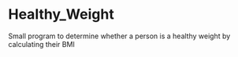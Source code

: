 # Healthy_Weight

Small program to determine whether a person is a healthy weight by calculating their BMI
